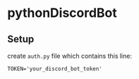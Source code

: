 # pythonDiscordBot

## Setup
create `auth.py` file which contains this line:
```
TOKEN='your_discord_bot_token'
```
